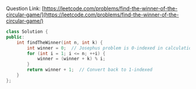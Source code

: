 Question Link: [https://leetcode.com/problems/find-the-winner-of-the-circular-game/](https://leetcode.com/problems/find-the-winner-of-the-circular-game/)

```cpp
class Solution {
public:
    int findTheWinner(int n, int k) {
        int winner = 0;  // Josephus problem is 0-indexed in calculation
        for (int i = 1; i <= n; ++i) {
            winner = (winner + k) % i;
        }
        return winner + 1;  // Convert back to 1-indexed
    }
};
```
